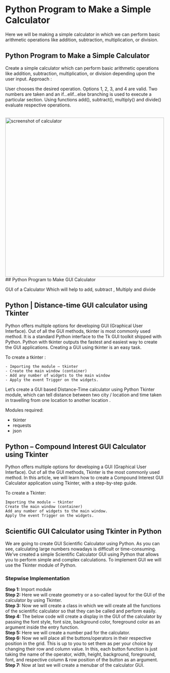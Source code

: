 # Python Program to Make a Simple Calculator

Here we will be making a simple calculator in which we can perform basic arithmetic operations like addition, subtraction, multiplication, or division.

## Python Program to Make a Simple Calculator

Create a simple calculator which can perform basic arithmetic operations like addition, subtraction, multiplication, or division depending upon the user input. Approach :

User chooses the desired operation. Options 1, 2, 3, and 4 are valid. Two numbers are taken and an if…elif…else branching is used to execute a particular section.
Using functions add(), subtract(), multiply() and divide() evaluate respective operations.
<!--- Image -->
<br>
<img alt="screenshot of calculator" width="500" src="https://media1.tenor.com/images/c0501a3e698bd33966ec1d98cc07048d/tenor.gif?itemid=8595411">
<br>
## Python Program to Make GUI Calculator

GUI of a Calculator Which will help to add, subtract , Multiply and divide

## Python | Distance-time GUI calculator using Tkinter

Python offers multiple options for developing GUI (Graphical User Interface). Out of all the GUI methods, tkinter is most commonly used method. It is a standard Python interface to the Tk GUI toolkit shipped with Python. Python with tkinter outputs the fastest and easiest way to create the GUI applications. Creating a GUI using tkinter is an easy task.

To create a tkinter :

    - Importing the module – tkinter
    - Create the main window (container)
    - Add any number of widgets to the main window
    - Apply the event Trigger on the widgets.

Let’s create a GUI based Distance-Time calculator using Python Tkinter module, which can tell distance between two city / location and time taken in travelling from one location to another location .

Modules required:
- tkinter
- requests
- json

## Python – Compound Interest GUI Calculator using Tkinter

Python offers multiple options for developing a GUI (Graphical User Interface). Out of all the GUI methods, Tkinter is the most commonly used method. In this article, we will learn how to create a Compound Interest GUI Calculator application using Tkinter, with a step-by-step guide.
 

To create a Tkinter: 

    Importing the module – tkinter
    Create the main window (container)
    Add any number of widgets to the main window.
    Apply the event Trigger on the widgets.

## Scientific GUI Calculator using Tkinter in Python

We are going to create GUI Scientific Calculator using Python. As you can see, calculating large numbers nowadays is difficult or time-consuming. We’ve created a simple Scientific Calculator GUI using Python that allows you to perform simple and complex calculations. To implement GUI we will use the Tkinter module of Python.

### Stepwise Implementation

**Step 1:** Import module <br>
**Step 2:** Here we will create geometry or a so-called layout for the GUI of the calculator by using Tkinter.
<br>**Step 3:** Now we will create a class in which we will create all the functions of the scientific calculator so that they can be called and perform easily.
<br>**Step 4:** The below code will create a display in the GUI of the calculator by passing the font style, font size, background color, foreground color as an argument inside the entry function. 
<br>**Step 5:** Here we will create a number pad for the calculator. 
<br>**Step 6:** Now we will place all the buttons/operators in their respective position in the grid. This is up to you to set them as per your choice by changing their row and column value. In this, each button function is just taking the name of the operator, width, height, background, foreground, font, and respective column & row position of the button as an argument. 
<br>**Step 7:** Now at last we will create a menubar of the calculator GUI. 
<br>
